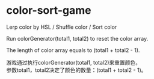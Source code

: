 # color-sort-game
Lerp color by HSL / Shuffle color / Sort color  <br>

Run colorGenerator(total1, total2) to reset the color array. <br>

The length of color array equals to (total1 + total2 - 1). <br>

游戏通过执行colorGenerator(total1, total2)来重置颜色，<br>
参数total1，total2决定了颜色的数量：(total1 + total2 - 1)。



